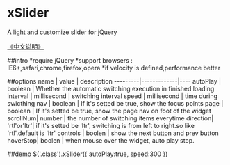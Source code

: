 # xSlider
A light and customize slider for jQuery

[《中文说明》](https://github.com/ShangXinbo/xSlider/blob/master/README_CN.md)

##intro
*require jQuery
*support browsers : IE6+,safari,chrome,firefox,opera
*if velocity is defined,performance better

##options
name     | value       | description
---------|-------------|----
autoPlay | boolean     | Whether the automatic switching execution in finished loading
interval | millisecond | switching interval
speed    | millisecond | time during swicthing
nav      | boolean     | If it's setted be true, show the focus points
page     | boolean     | If it's setted be true, show the page nav on foot of the widget
scrollNum| number      | the number of switching items everytime
direction| 'rtl'or'ltr'| if it's setted be 'ltr', switching is from left to right.so like 'rtl'.default is 'ltr'
controls | boolen      | show the next button and prev button 
hoverStop| boolen      | when mouse over the widget, auto play stop. 

##demo
$('.class').xSlider({
    autoPlay:true,
    speed:300
})
